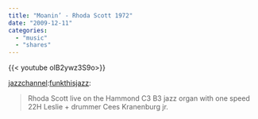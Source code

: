 ```yaml
---
title: "Moanin’ - Rhoda Scott 1972"
date: "2009-12-11"
categories:
  - "music"
  - "shares"
---
```


<div style="width: 70vw;">{{< youtube oIB2ywz3S9o>}}</div>

[jazzchannel](http://jazzchannel.tumblr.com/post/260918584/funkthisjazz-moanin-rhoda-scott-1972-via):[funkthisjazz](http://funkthisjazz.tumblr.com/post/260850649/moanin-rhoda-scott-1972-via-tehtube-rhoda):

> Rhoda Scott live on the Hammond C3 B3 jazz organ with one speed 22H Leslie + drummer Cees Kranenburg jr.
